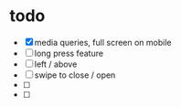 # todo

- [x] media queries, full screen on mobile  
- [ ] long press feature  
- [ ] left / above  
- [ ] swipe to close / open  
- [ ]   
- [ ]   
